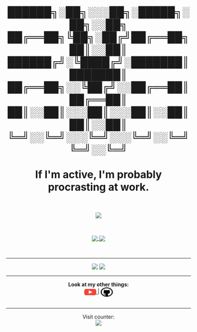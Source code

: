 <h1 align="center">
	██████╗░██╗░░░██╗░█████╗░██╗░░██╗
	██╔══██╗╚██╗░██╔╝██╔══██╗██║░░██║
	██████╔╝░╚████╔╝░███████║███████║
	██╔══██╗░░╚██╔╝░░██╔══██║██╔══██║
	██║░░██║░░░██║░░░██║░░██║██║░░██║
	╚═╝░░╚═╝░░░╚═╝░░░╚═╝░░╚═╝╚═╝░░╚═╝
	<br>
	<br>
	If I'm active, I'm probably procrasting at work.
</h1>
<br>

<p align="center">
	<a href="https://discord.com/users/236561912597446666">
		<img align="center" src="https://lanyard-profile-readme.vercel.app/api/236561912597446666?bg=0d1117" />
	</a>
</p>
<br>
<p align="center">
	<a href="https://github.com/Ryah/Powercord-Utilities">
		<img align="center" src="https://github-readme-stats.vercel.app/api/pin/?username=Ryah&repo=Powercord-Utilities&theme=synthwave" />
	</a>
	<a href="https://github.com/Ryah/Live-Windows-3.0">
		<img align="center" src="https://github-readme-stats.vercel.app/api/pin/?username=Ryah&repo=Live-Windows-3.0&theme=synthwave" />
	</a>
</p>
<p>&nbsp;</p>

---


<p align="center">
	<img src="https://github-readme-stats.vercel.app/api?username=Ryah&count_private=true&theme=synthwave&show_icons=true&layout=compact">
	<img src="https://github-readme-stats.vercel.app/api/top-langs?username=Ryah&count_private=true&theme=synthwave&layout=compact">
	<br>
</p>

---

<p align="center">
	<b>Look at my other things:</b><br>
	<a href="https://www.youtube.com/t3wgaming">
		<img align="center" height="25" width="33" src="https://raw.githubusercontent.com/Ryah/Ryah/main/Images/youtube.svg" />
	</a> |
	<a href="https://github.com/Ryah">
		<img align="center" src="https://raw.githubusercontent.com/Ryah/Ryah/main/Images/GitHub%20(2).svg" height="25" width="33" />
	</a>
	<br><br>
</p>

---

<p align="center">
	Visit counter:<br>
	<img src="https://profile-counter.glitch.me/Ryah/count.svg" />
</p>
